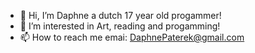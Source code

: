 - 👋 Hi, I’m  Daphne a dutch 17 year old progammer!
- 👀 I’m interested in Art, reading and progamming!
- 📫 How to reach me emai: DaphnePaterek@gmail.com

<!---
12Daphne/12Daphne is a ✨ special ✨ repository because its `README.md` (this file) appears on your GitHub profile.
You can click the Preview link to take a look at your changes.
--->
